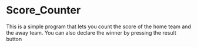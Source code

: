 # Score_Counter

This is a simple program that lets you count the score of the home team and the away team. You can also declare the winner by pressing the result button
